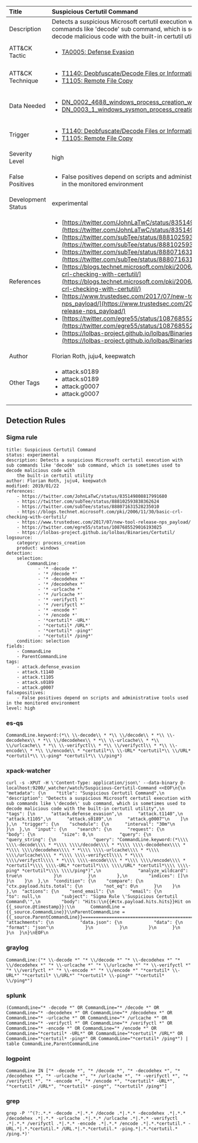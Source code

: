 | Title                | Suspicious Certutil Command                                                                                                                                                 |
|:---------------------|:------------------------------------------------------------------------------------------------------------------------------------------------------------|
| Description          | Detects a suspicious Microsoft certutil execution with sub commands like 'decode' sub command, which is sometimes used to decode malicious code with the built-in certutil utility                                                                                                                                           |
| ATT&amp;CK Tactic    | <ul><li>[TA0005: Defense Evasion](https://attack.mitre.org/tactics/TA0005)</li></ul>  |
| ATT&amp;CK Technique | <ul><li>[T1140: Deobfuscate/Decode Files or Information](https://attack.mitre.org/techniques/T1140)</li><li>[T1105: Remote File Copy](https://attack.mitre.org/techniques/T1105)</li></ul>                             |
| Data Needed          | <ul><li>[DN_0002_4688_windows_process_creation_with_commandline](../Data_Needed/DN_0002_4688_windows_process_creation_with_commandline.md)</li><li>[DN_0003_1_windows_sysmon_process_creation](../Data_Needed/DN_0003_1_windows_sysmon_process_creation.md)</li></ul>                                                         |
| Trigger              | <ul><li>[T1140: Deobfuscate/Decode Files or Information](../Triggers/T1140.md)</li><li>[T1105: Remote File Copy](../Triggers/T1105.md)</li></ul>  |
| Severity Level       | high                                                                                                                                                 |
| False Positives      | <ul><li>False positives depend on scripts and administrative tools used in the monitored environment</li></ul>                                                                  |
| Development Status   | experimental                                                                                                                                                |
| References           | <ul><li>[https://twitter.com/JohnLaTwC/status/835149808817991680](https://twitter.com/JohnLaTwC/status/835149808817991680)</li><li>[https://twitter.com/subTee/status/888102593838362624](https://twitter.com/subTee/status/888102593838362624)</li><li>[https://twitter.com/subTee/status/888071631528235010](https://twitter.com/subTee/status/888071631528235010)</li><li>[https://blogs.technet.microsoft.com/pki/2006/11/30/basic-crl-checking-with-certutil/](https://blogs.technet.microsoft.com/pki/2006/11/30/basic-crl-checking-with-certutil/)</li><li>[https://www.trustedsec.com/2017/07/new-tool-release-nps_payload/](https://www.trustedsec.com/2017/07/new-tool-release-nps_payload/)</li><li>[https://twitter.com/egre55/status/1087685529016193025](https://twitter.com/egre55/status/1087685529016193025)</li><li>[https://lolbas-project.github.io/lolbas/Binaries/Certutil/](https://lolbas-project.github.io/lolbas/Binaries/Certutil/)</li></ul>                                                          |
| Author               | Florian Roth, juju4, keepwatch                                                                                                                                                |
| Other Tags           | <ul><li>attack.s0189</li><li>attack.s0189</li><li>attack.g0007</li><li>attack.g0007</li></ul> | 

## Detection Rules

### Sigma rule

```
title: Suspicious Certutil Command
status: experimental
description: Detects a suspicious Microsoft certutil execution with sub commands like 'decode' sub command, which is sometimes used to decode malicious code with
    the built-in certutil utility
author: Florian Roth, juju4, keepwatch
modified: 2019/01/22
references:
    - https://twitter.com/JohnLaTwC/status/835149808817991680
    - https://twitter.com/subTee/status/888102593838362624
    - https://twitter.com/subTee/status/888071631528235010
    - https://blogs.technet.microsoft.com/pki/2006/11/30/basic-crl-checking-with-certutil/
    - https://www.trustedsec.com/2017/07/new-tool-release-nps_payload/
    - https://twitter.com/egre55/status/1087685529016193025
    - https://lolbas-project.github.io/lolbas/Binaries/Certutil/
logsource:
    category: process_creation
    product: windows
detection:
    selection:
        CommandLine:
            - '* -decode *'
            - '* /decode *'
            - '* -decodehex *'
            - '* /decodehex *'
            - '* -urlcache *'
            - '* /urlcache *'
            - '* -verifyctl *'
            - '* /verifyctl *'
            - '* -encode *'
            - '* /encode *'
            - '*certutil* -URL*'
            - '*certutil* /URL*'
            - '*certutil* -ping*'
            - '*certutil* /ping*'
    condition: selection
fields:
    - CommandLine
    - ParentCommandLine
tags:
    - attack.defense_evasion
    - attack.t1140
    - attack.t1105
    - attack.s0189
    - attack.g0007
falsepositives:
    - False positives depend on scripts and administrative tools used in the monitored environment
level: high

```





### es-qs
    
```
CommandLine.keyword:(*\\ \\-decode\\ * *\\ \\/decode\\ * *\\ \\-decodehex\\ * *\\ \\/decodehex\\ * *\\ \\-urlcache\\ * *\\ \\/urlcache\\ * *\\ \\-verifyctl\\ * *\\ \\/verifyctl\\ * *\\ \\-encode\\ * *\\ \\/encode\\ * *certutil*\\ \\-URL* *certutil*\\ \\/URL* *certutil*\\ \\-ping* *certutil*\\ \\/ping*)
```


### xpack-watcher
    
```
curl -s -XPUT -H \'Content-Type: application/json\' --data-binary @- localhost:9200/_watcher/watch/Suspicious-Certutil-Command <<EOF\n{\n  "metadata": {\n    "title": "Suspicious Certutil Command",\n    "description": "Detects a suspicious Microsoft certutil execution with sub commands like \'decode\' sub command, which is sometimes used to decode malicious code with the built-in certutil utility",\n    "tags": [\n      "attack.defense_evasion",\n      "attack.t1140",\n      "attack.t1105",\n      "attack.s0189",\n      "attack.g0007"\n    ]\n  },\n  "trigger": {\n    "schedule": {\n      "interval": "30m"\n    }\n  },\n  "input": {\n    "search": {\n      "request": {\n        "body": {\n          "size": 0,\n          "query": {\n            "query_string": {\n              "query": "CommandLine.keyword:(*\\\\ \\\\-decode\\\\ * *\\\\ \\\\/decode\\\\ * *\\\\ \\\\-decodehex\\\\ * *\\\\ \\\\/decodehex\\\\ * *\\\\ \\\\-urlcache\\\\ * *\\\\ \\\\/urlcache\\\\ * *\\\\ \\\\-verifyctl\\\\ * *\\\\ \\\\/verifyctl\\\\ * *\\\\ \\\\-encode\\\\ * *\\\\ \\\\/encode\\\\ * *certutil*\\\\ \\\\-URL* *certutil*\\\\ \\\\/URL* *certutil*\\\\ \\\\-ping* *certutil*\\\\ \\\\/ping*)",\n              "analyze_wildcard": true\n            }\n          }\n        },\n        "indices": []\n      }\n    }\n  },\n  "condition": {\n    "compare": {\n      "ctx.payload.hits.total": {\n        "not_eq": 0\n      }\n    }\n  },\n  "actions": {\n    "send_email": {\n      "email": {\n        "to": null,\n        "subject": "Sigma Rule \'Suspicious Certutil Command\'",\n        "body": "Hits:\\n{{#ctx.payload.hits.hits}}Hit on {{_source.@timestamp}}:\\n      CommandLine = {{_source.CommandLine}}\\nParentCommandLine = {{_source.ParentCommandLine}}================================================================================\\n{{/ctx.payload.hits.hits}}",\n        "attachments": {\n          "data.json": {\n            "data": {\n              "format": "json"\n            }\n          }\n        }\n      }\n    }\n  }\n}\nEOF\n
```


### graylog
    
```
CommandLine:("* \\-decode *" "* \\/decode *" "* \\-decodehex *" "* \\/decodehex *" "* \\-urlcache *" "* \\/urlcache *" "* \\-verifyctl *" "* \\/verifyctl *" "* \\-encode *" "* \\/encode *" "*certutil* \\-URL*" "*certutil* \\/URL*" "*certutil* \\-ping*" "*certutil* \\/ping*")
```


### splunk
    
```
(CommandLine="* -decode *" OR CommandLine="* /decode *" OR CommandLine="* -decodehex *" OR CommandLine="* /decodehex *" OR CommandLine="* -urlcache *" OR CommandLine="* /urlcache *" OR CommandLine="* -verifyctl *" OR CommandLine="* /verifyctl *" OR CommandLine="* -encode *" OR CommandLine="* /encode *" OR CommandLine="*certutil* -URL*" OR CommandLine="*certutil* /URL*" OR CommandLine="*certutil* -ping*" OR CommandLine="*certutil* /ping*") | table CommandLine,ParentCommandLine
```


### logpoint
    
```
CommandLine IN ["* -decode *", "* /decode *", "* -decodehex *", "* /decodehex *", "* -urlcache *", "* /urlcache *", "* -verifyctl *", "* /verifyctl *", "* -encode *", "* /encode *", "*certutil* -URL*", "*certutil* /URL*", "*certutil* -ping*", "*certutil* /ping*"]
```


### grep
    
```
grep -P '^(?:.*.* -decode .*|.*.* /decode .*|.*.* -decodehex .*|.*.* /decodehex .*|.*.* -urlcache .*|.*.* /urlcache .*|.*.* -verifyctl .*|.*.* /verifyctl .*|.*.* -encode .*|.*.* /encode .*|.*.*certutil.* -URL.*|.*.*certutil.* /URL.*|.*.*certutil.* -ping.*|.*.*certutil.* /ping.*)'
```




